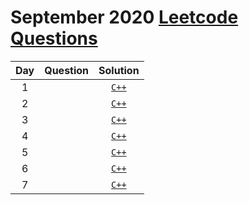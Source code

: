 # September 2020 [Leetcode Questions](https://leetcode.com/explore/challenge/card/september-leetcoding-challenge/)


|Day| Question| Solution|
|:------:|:-------:|:-------:|
|1| []()|[`C++`]()|
|2| []()|[`C++`]()|
|3| []()|[`C++`]()|
|4| []()|[`C++`]()|
|5| []()|[`C++`]()|
|6| []()|[`C++`]()|
|7| []()|[`C++`]()|
